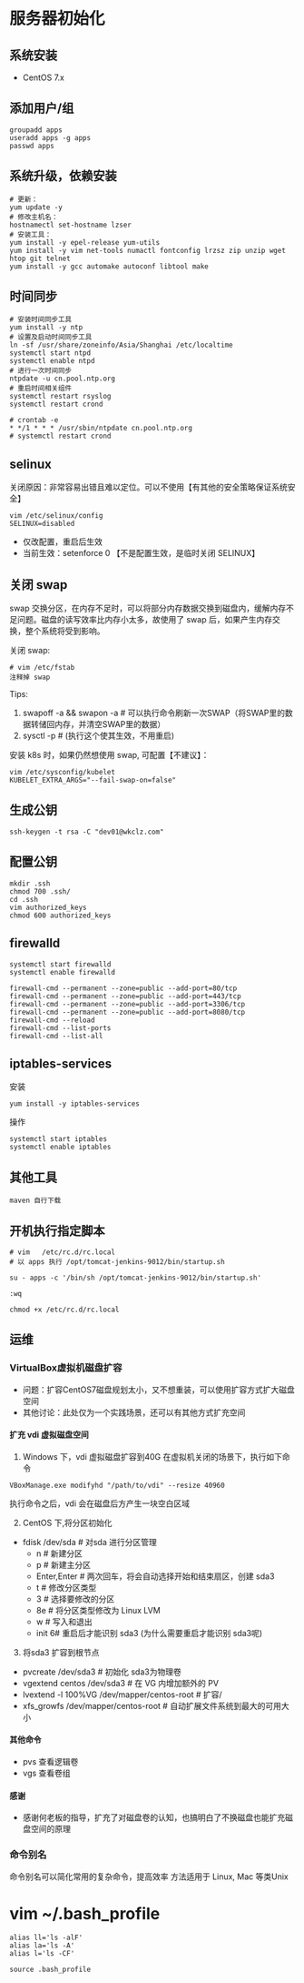 # 服务器初始化

## 系统安装
- CentOS 7.x

## 添加用户/组
```shell scrip
groupadd apps
useradd apps -g apps
passwd apps
```


## 系统升级，依赖安装
```shell scrip
# 更新：
yum update -y
# 修改主机名：
hostnamectl set-hostname lzser
# 安装工具： 
yum install -y epel-release yum-utils
yum install -y vim net-tools numactl fontconfig lrzsz zip unzip wget htop git telnet
yum install -y gcc automake autoconf libtool make
```

## 时间同步
```shell
# 安装时间同步工具
yum install -y ntp
# 设置及启动时间同步工具
ln -sf /usr/share/zoneinfo/Asia/Shanghai /etc/localtime
systemctl start ntpd
systemctl enable ntpd
# 进行一次时间同步
ntpdate -u cn.pool.ntp.org
# 重启时间相关组件
systemctl restart rsyslog
systemctl restart crond
```

```shell
# crontab -e
* */1 * * * /usr/sbin/ntpdate cn.pool.ntp.org
# systemctl restart crond
```

## selinux
关闭原因：非常容易出错且难以定位。可以不使用【有其他的安全策略保证系统安全】
```shell script
vim /etc/selinux/config
SELINUX=disabled
```
- 仅改配置，重启后生效
- 当前生效：setenforce 0 【不是配置生效，是临时关闭 SELINUX】



## 关闭 swap
swap 交换分区，在内存不足时，可以将部分内存数据交换到磁盘内，缓解内存不足问题。磁盘的读写效率比内存小太多，故使用了 swap 后，如果产生内存交换，整个系统将受到影响。

关闭 swap:
```shell
# vim /etc/fstab
注释掉 swap
```

Tips:
1. swapoff -a && swapon -a  # 可以执行命令刷新一次SWAP（将SWAP里的数据转储回内存，并清空SWAP里的数据）
2. sysctl -p  #  (执行这个使其生效，不用重启)

安装 k8s 时，如果仍然想使用 swap, 可配置【不建议】：
```shell
vim /etc/sysconfig/kubelet
KUBELET_EXTRA_ARGS="--fail-swap-on=false"
```



## 生成公钥
```shell script
ssh-keygen -t rsa -C "dev01@wkclz.com"
```

## 配置公钥
```shell script
mkdir .ssh
chmod 700 .ssh/
cd .ssh
vim authorized_keys
chmod 600 authorized_keys
```

## firewalld
```shell script
systemctl start firewalld
systemctl enable firewalld

firewall-cmd --permanent --zone=public --add-port=80/tcp
firewall-cmd --permanent --zone=public --add-port=443/tcp
firewall-cmd --permanent --zone=public --add-port=3306/tcp
firewall-cmd --permanent --zone=public --add-port=8080/tcp
firewall-cmd --reload
firewall-cmd --list-ports
firewall-cmd --list-all
```

## iptables-services
安装
```shell
yum install -y iptables-services
```
操作
```shell
systemctl start iptables
systemctl enable iptables
```



## 其他工具
```shell script
maven 自行下载
```


## 开机执行指定脚本
```shell script
# vim   /etc/rc.d/rc.local 
# 以 apps 执行 /opt/tomcat-jenkins-9012/bin/startup.sh

su - apps -c '/bin/sh /opt/tomcat-jenkins-9012/bin/startup.sh'

:wq

chmod +x /etc/rc.d/rc.local
```


## 运维

### VirtualBox虚拟机磁盘扩容
- 问题：扩容CentOS7磁盘规划太小，又不想重装，可以使用扩容方式扩大磁盘空间
- 其他讨论：此处仅为一个实践场景，还可以有其他方式扩充空间

#### 扩充 vdi 虚拟磁盘空间
1. Windows 下，vdi 虚拟磁盘扩容到40G
在虚拟机关闭的场景下，执行如下命令
```shell
VBoxManage.exe modifyhd "/path/to/vdi" --resize 40960
```
执行命令之后，vdi 会在磁盘后方产生一块空白区域

2. CentOS 下,将分区初始化
- fdisk /dev/sda # 对sda 进行分区管理
  - n # 新建分区
  - p # 新建主分区
  - Enter,Enter #  两次回车，将会自动选择开始和结束扇区，创建 sda3
  - t # 修改分区类型
  - 3 # 选择要修改的分区
  - 8e # 将分区类型修改为 Linux LVM
  - w # 写入和退出
  - init 6#  重启后才能识别  sda3 (为什么需要重启才能识别 sda3呢)

3. 将sda3 扩容到根节点
  - pvcreate /dev/sda3 #  初始化 sda3为物理卷
  - vgextend centos /dev/sda3 # 在 VG 内增加额外的 PV
  - lvextend -l 100%VG /dev/mapper/centos-root # 扩容/
  - xfs_growfs /dev/mapper/centos-root # 自动扩展文件系统到最大的可用大小

#### 其他命令
- pvs 查看逻辑卷
- vgs 查看卷组

#### 感谢
- 感谢何老板的指导，扩充了对磁盘卷的认知，也搞明白了不换磁盘也能扩充磁盘空间的原理


### 命令别名
命令别名可以简化常用的复杂命令，提高效率
方法适用于 Linux, Mac 等类Unix
# vim ~/.bash_profile
```shell
alias ll='ls -alF'
alias la='ls -A' 
alias l='ls -CF' 
```
```shell
source .bash_profile
```
